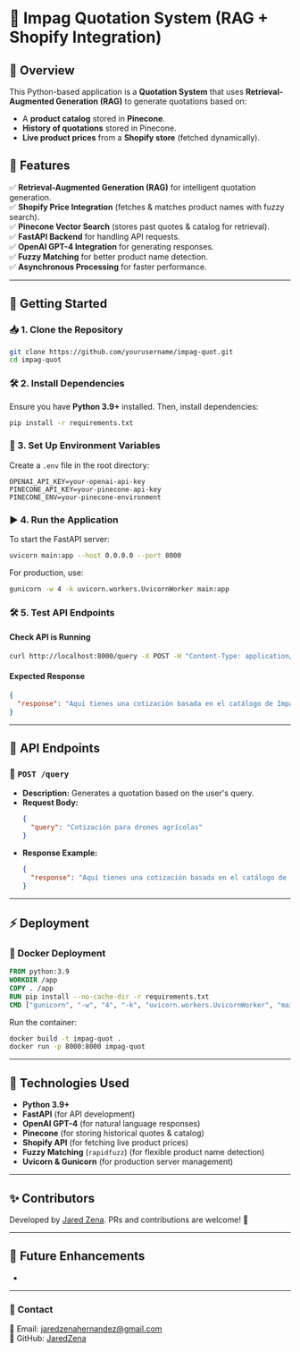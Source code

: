 # 🚀 Impag Quotation System (RAG + Shopify Integration)

## 📌 Overview

This Python-based application is a **Quotation System** that uses **Retrieval-Augmented Generation (RAG)** to generate quotations based on:

- A **product catalog** stored in **Pinecone**.
- **History of quotations** stored in Pinecone.
- **Live product prices** from a **Shopify store** (fetched dynamically).

## 🔧 Features

✅ **Retrieval-Augmented Generation (RAG)** for intelligent quotation generation.\
✅ **Shopify Price Integration** (fetches & matches product names with fuzzy search).\
✅ **Pinecone Vector Search** (stores past quotes & catalog for retrieval).\
✅ **FastAPI Backend** for handling API requests.\
✅ **OpenAI GPT-4 Integration** for generating responses.\
✅ **Fuzzy Matching** for better product name detection.\
✅ **Asynchronous Processing** for faster performance.

---

## 🚀 Getting Started

### 📥 1. Clone the Repository

```bash
git clone https://github.com/yourusername/impag-quot.git
cd impag-quot
```

### 🛠 2. Install Dependencies

Ensure you have **Python 3.9+** installed. Then, install dependencies:

```bash
pip install -r requirements.txt
```

### 🔑 3. Set Up Environment Variables

Create a `.env` file in the root directory:

```env
OPENAI_API_KEY=your-openai-api-key
PINECONE_API_KEY=your-pinecone-api-key
PINECONE_ENV=your-pinecone-environment
```

### ▶️ 4. Run the Application

To start the FastAPI server:

```bash
uvicorn main:app --host 0.0.0.0 --port 8000
```

For production, use:

```bash
gunicorn -w 4 -k uvicorn.workers.UvicornWorker main:app
```

### 🛠 5. Test API Endpoints

#### **Check API is Running**

```bash
curl http://localhost:8000/query -X POST -H "Content-Type: application/json" -d '{"query": "Cotización para malla sombra 35%"}'
```

#### **Expected Response**

```json
{
  "response": "Aquí tienes una cotización basada en el catálogo de Impag..."
}
```

---

## 📌 API Endpoints

### 🔹 `POST /query`

- **Description:** Generates a quotation based on the user's query.
- **Request Body:**
  ```json
  {
    "query": "Cotización para drones agrícolas"
  }
  ```
- **Response Example:**
  ```json
  {
    "response": "Aquí tienes una cotización basada en el catálogo de Impag..."
  }
  ```

---

## ⚡ Deployment

### 🐳 Docker Deployment

```dockerfile
FROM python:3.9
WORKDIR /app
COPY . /app
RUN pip install --no-cache-dir -r requirements.txt
CMD ["gunicorn", "-w", "4", "-k", "uvicorn.workers.UvicornWorker", "main:app"]
```

Run the container:

```bash
docker build -t impag-quot .
docker run -p 8000:8000 impag-quot
```

---

## 📌 Technologies Used

- **Python 3.9+**
- **FastAPI** (for API development)
- **OpenAI GPT-4** (for natural language responses)
- **Pinecone** (for storing historical quotes & catalog)
- **Shopify API** (for fetching live product prices)
- **Fuzzy Matching** (`rapidfuzz`) (for flexible product name detection)
- **Uvicorn & Gunicorn** (for production server management)

---

## ✨ Contributors

Developed by [Jared Zena](https://github.com/JaredZena). PRs and contributions are welcome! 🎉

---

## 🚀 Future Enhancements

-

---

### 📌 Contact

📧 Email: [jaredzenahernandez@gmail.com](mailto\:jaredzenahernandez@gmail.com)\
🔗 GitHub: [JaredZena](https://github.com/JaredZena)

